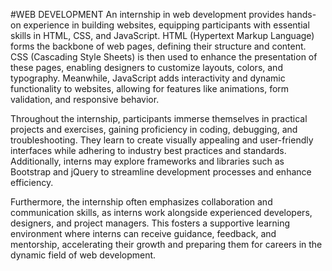 #WEB DEVELOPMENT
An internship in web development provides hands-on experience in building websites, equipping participants with essential skills in HTML, CSS, and JavaScript. HTML (Hypertext Markup Language) forms the backbone of web pages, defining their structure and content. CSS (Cascading Style Sheets) is then used to enhance the presentation of these pages, enabling designers to customize layouts, colors, and typography. Meanwhile, JavaScript adds interactivity and dynamic functionality to websites, allowing for features like animations, form validation, and responsive behavior.

Throughout the internship, participants immerse themselves in practical projects and exercises, gaining proficiency in coding, debugging, and troubleshooting. They learn to create visually appealing and user-friendly interfaces while adhering to industry best practices and standards. Additionally, interns may explore frameworks and libraries such as Bootstrap and jQuery to streamline development processes and enhance efficiency.

Furthermore, the internship often emphasizes collaboration and communication skills, as interns work alongside experienced developers, designers, and project managers. This fosters a supportive learning environment where interns can receive guidance, feedback, and mentorship, accelerating their growth and preparing them for careers in the dynamic field of web development.
